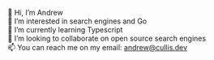 👋 Hi, I’m Andrew</br>
👀 I’m interested in search engines and Go</br>
🌱 I’m currently learning Typescript</br>
💞️ I’m looking to collaborate on open source search engines</br>
📫 You can reach me on my email: andrew@cullis.dev</br>

